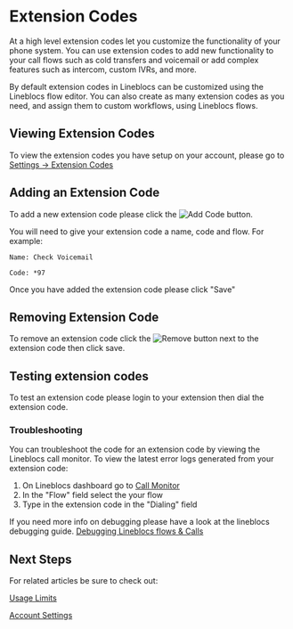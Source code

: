 # Extension Codes

At a high level extension codes let you customize the functionality of your phone system. You can use extension codes to add new functionality to your call flows such as cold transfers and voicemail or add complex features such as intercom, custom IVRs, and more.

By default extension codes in Lineblocs can be customized using the Lineblocs flow editor. You can also create as many extension codes as you need, and assign them to custom workflows, using Lineblocs flows.

## Viewing Extension Codes

To view the extension codes you have setup on your account, please go to [Settings -> Extension Codes](https://app.lineblocs.com/#/settings/extension-codes)

## Adding an Extension Code

To add a new extension code please click the ![Add Code](/img/frontend/docs/extension-codes/add-code.png) button.

You will need to give your extension code a name, code and flow. For example:

```
Name: Check Voicemail
```

```
Code: *97
```

Once you have added the extension code please click "Save"

## Removing Extension Code

To remove an extension code click the ![Remove](/img/frontend/docs/shared/remove.png) button next to the extension code then click save.

## Testing extension codes

To test an extension code please login to your extension then dial the extension code.

### Troubleshooting

You can troubleshoot the code for an extension code by viewing the Lineblocs call monitor. To view the latest error logs generated from your extension code:

1. On Lineblocs dashboard go to [Call Monitor](https://app.lineblocs.com/#/dashboard/call-monitor)
2. In the "Flow" field select the your flow
3. Type in the extension code in the "Dialing" field

If you need more info on debugging please have a look at the lineblocs debugging guide. [Debugging Lineblocs flows & Calls](https://linelocs.com/resources/other-topics/debugging-lineblocs)

## Next Steps

For related articles be sure to check out:

[Usage Limits](https://lineblocs.com/resources/other-topics/usage-limits)

[Account Settings](https://lineblocs.com/resources/other-topics/account-settings)